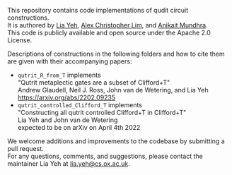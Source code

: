 This repository contains code implementations of qudit circuit constructions.
<br/>It is authored by [Lia Yeh](https://github.com/lia-approves/), [Alex Christopher Lim](https://github.com/AlexLim-Pro), and [Anikait Mundhra](https://github.com/strongani).
<br/>This code is publicly available and open source under the Apache 2.0 License.

Descriptions of constructions in the following folders and how to cite them are given with their accompanying papers:  
- `qutrit_R_from_T` implements<br/>"Qutrit metaplectic gates are a subset of Clifford+T"<br/>Andrew Glaudell, Neil J. Ross, John van de Wetering, and Lia Yeh<br/>https://arxiv.org/abs/2202.09235
- `qutrit_controlled_Clifford_T` implements<br/>"Constructing all qutrit controlled Clifford+T in Clifford+T"<br/>Lia Yeh and John van de Wetering<br/>expected to be on arXiv on April 4th 2022

We welcome additions and improvements to the codebase by submitting a pull request.
<br/>For any questions, comments, and suggestions, please contact the maintainer Lia Yeh at [lia.yeh@cs.ox.ac.uk](mailto:lia.yeh@cs.ox.ac.uk).
